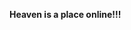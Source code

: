 <!--
![](https://github.com/halfrost/halfrost/blob/master/icons/header_.png)
-->
<!--
## Who we are
<p>
-Junior <a href="https://ethereum.org/en/developers/docs/smart-contracts/">Smart Contract</a> Developer/Auditor(Solidity, WASM).<br>
-Blockchain Data Analyst( dune, thegraph, tokenterminal, flipside, arkham).<br>
-Tokenomics Analyst/Engineer.<br>
-Working on L-3 Chain(huh).<br>
<a href="https://www.researchgate.net/publication/343631973_Hacker-engineers_and_Their_Economies_The_Political_Economy_of_Decentralised_Networks_and_'Cryptoeconomics'">-Hacker-Engineer❤️.</a><br>
<!-- <a href="medium.com">-Medium Blog.</a> -->
</p>

<!--
## Interests

<p>
   //Blockchains and DLTs//Decentralized Governance//De-Fi//Re-Fi//Basic Income//<a href="https://globalcarbonreward.org/carbon-currency/">Carbon Currency</a>//X-risk//ML and Alignment.
</p>
-->
<!--
## Home Chains

<p align="center">

 <a href="https://ethereum.org/en/" > <img alt="Ethereum" src="https://cryptologos.cc/logos/ethereum-eth-logo.png?v=026" width="80"></a>
 <a href="https://celo.org/"> <img alt="Celo" src="https://cryptologos.cc/logos/celo-celo-logo.png?v=026" width="80"></a>
 <a href="https://regen.network"><img alt="Regen" src="https://cryptocurrencyjobs.co/startups/assets/logos/regen-network.png" width="80"></a>
 <a href="https://www.polkadot.network/"> <img alt="Polkadot" src="https://cryptologos.cc/logos/polkadot-new-dot-logo.png" width="80"></a>
 <a href="https://kusama.network/"><img alt="Kusama" src="https://cryptologos.cc/logos/kusama-ksm-logo.png?v=026" width="80"></a>
 <a href="https://www.chain.link"><img alt="Chainlink" src="https://cryptologos.cc/logos/chainlink-link-logo.png?v=026" width="80" ></a>
 <a href="https://internetcomputer.org/"><img alt="Internet Computer" src="https://cryptologos.cc/logos/internet-computer-icp-logo.png?v=026" width="80"></a>
 <a href="https://astar.network/"><img alt="Astar" src="https://cryptologos.cc/logos/astar-astr-logo.png?v=026" width="80"></a>
 <a href="https://district0x.io/"><img alt="district0x" src="https://cryptologos.cc/logos/district0x-dnt-logo.png?v=026" width="80"></a>
 <a href="https://www.arweave.org/"><img alt="Arweave" src="https://cryptologos.cc/logos/arweave-ar-logo.png?v=026" width="80"></a>
  </p>
  
-->
   
<!--
## Tools and Frameworks

<p align="center">

  <a href="https://metamask.io/"><img alt="Metamask"  
    src="https://kriptokultura.mk/wp-content/uploads/2021/04/metamask_logo.png" width="60"></a>

  <a href="https://nodejs.org/en"><img alt="Node" 
    src="https://logospng.org/download/node-js/logo-node-js-1024.png" width="60"> </a>

  <a href="https://remix.ethereum.org/"><img alt="Remix" 
    src="https://miro.medium.com/v2/resize:fit:552/1*3jj5tQildSIyhl-RO6RLlA.png" width="60"></a>

  <a href="https://trufflesuite.com/truffle/"><img alt="Truffle" 
    src="https://avatars3.githubusercontent.com/u/22205159?s=280&v=4" width="60"></a>

  </p>
-->
<!--
## Extracts
<p>
   -"...a conflict between crypto and existing power structures is essentially preprogrammed. Regulation forces crypto underground. Anonymity proliferates. In the interstellar darkness, freshly radicalized crypto factions create a new kind of democratic society."<br>
   -"Don't trust...verify!!"
</p>
-->
<p><b>Heaven is a place online!!!</b></p>

 


